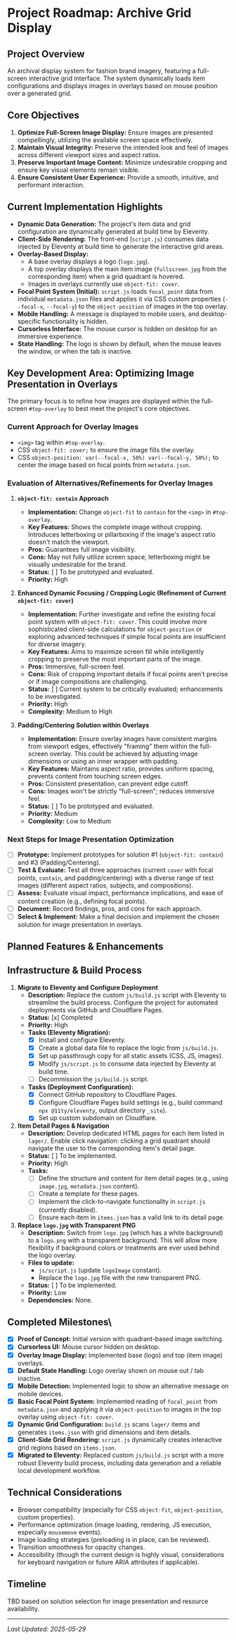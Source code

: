# Project Roadmap: Archive Grid Display

## Project Overview
An archival display system for fashion brand imagery, featuring a full-screen interactive grid interface. The system dynamically loads item configurations and displays images in overlays based on mouse position over a generated grid.

## Core Objectives
1.  **Optimize Full-Screen Image Display:** Ensure images are presented compellingly, utilizing the available screen space effectively.
2.  **Maintain Visual Integrity:** Preserve the intended look and feel of images across different viewport sizes and aspect ratios.
3.  **Preserve Important Image Content:** Minimize undesirable cropping and ensure key visual elements remain visible.
4.  **Ensure Consistent User Experience:** Provide a smooth, intuitive, and performant interaction.

## Current Implementation Highlights
*   **Dynamic Data Generation:** The project's item data and grid configuration are dynamically generated at build time by Eleventy.
*   **Client-Side Rendering:** The front-end (`script.js`) consumes data injected by Eleventy at build time to generate the interactive grid areas.
*   **Overlay-Based Display:**
    *   A base overlay displays a logo (`logo.jpg`).
    *   A top overlay displays the main item image (`fullscreen.jpg` from the corresponding item) when a grid quadrant is hovered.
    *   Images in overlays currently use `object-fit: cover`.
*   **Focal Point System (Initial):** `script.js` loads `focal_point` data from individual `metadata.json` files and applies it via CSS custom properties (`--focal-x`, `--focal-y`) to the `object-position` of images in the top overlay.
*   **Mobile Handling:** A message is displayed to mobile users, and desktop-specific functionality is hidden.
*   **Cursorless Interface:** The mouse cursor is hidden on desktop for an immersive experience.
*   **State Handling:** The logo is shown by default, when the mouse leaves the window, or when the tab is inactive.

## Key Development Area: Optimizing Image Presentation in Overlays

The primary focus is to refine how images are displayed within the full-screen `#top-overlay` to best meet the project's core objectives.

### Current Approach for Overlay Images
*   `<img>` tag within `#top-overlay`.
*   CSS `object-fit: cover;` to ensure the image fills the overlay.
*   CSS `object-position: var(--focal-x, 50%) var(--focal-y, 50%);` to center the image based on focal points from `metadata.json`.

### Evaluation of Alternatives/Refinements for Overlay Images

1.  **`object-fit: contain` Approach**
    *   **Implementation:** Change `object-fit` to `contain` for the `<img>` in `#top-overlay`.
    *   **Key Features:** Shows the complete image without cropping. Introduces letterboxing or pillarboxing if the image's aspect ratio doesn't match the viewport.
    *   **Pros:** Guarantees full image visibility.
    *   **Cons:** May not fully utilize screen space; letterboxing might be visually undesirable for the brand.
    *   **Status:** [ ] To be prototyped and evaluated.
    *   **Priority:** High

2.  **Enhanced Dynamic Focusing / Cropping Logic (Refinement of Current `object-fit: cover`)**
    *   **Implementation:** Further investigate and refine the existing focal point system with `object-fit: cover`. This could involve more sophisticated client-side calculations for `object-position` or exploring advanced techniques if simple focal points are insufficient for diverse imagery.
    *   **Key Features:** Aims to maximize screen fill while intelligently cropping to preserve the most important parts of the image.
    *   **Pros:** Immersive, full-screen feel.
    *   **Cons:** Risk of cropping important details if focal points aren't precise or if image compositions are challenging.
    *   **Status:** [ ] Current system to be critically evaluated; enhancements to be investigated.
    *   **Priority:** High
    *   **Complexity:** Medium to High

3.  **Padding/Centering Solution within Overlays**
    *   **Implementation:** Ensure overlay images have consistent margins from viewport edges, effectively "framing" them within the full-screen overlay. This could be achieved by adjusting image dimensions or using an inner wrapper with padding.
    *   **Key Features:** Maintains aspect ratio, provides uniform spacing, prevents content from touching screen edges.
    *   **Pros:** Consistent presentation, can prevent edge cutoff.
    *   **Cons:** Images won't be strictly "full-screen"; reduces immersive feel.
    *   **Status:** [ ] To be prototyped and evaluated.
    *   **Priority:** Medium
    *   **Complexity:** Low to Medium

### Next Steps for Image Presentation Optimization
*   [ ] **Prototype:** Implement prototypes for solution #1 (`object-fit: contain`) and #3 (Padding/Centering).
*   [ ] **Test & Evaluate:** Test all three approaches (current `cover` with focal points, `contain`, and padding/centering) with a diverse range of test images (different aspect ratios, subjects, and compositions).
*   [ ] **Assess:** Evaluate visual impact, performance implications, and ease of content creation (e.g., defining focal points).
*   [ ] **Document:** Record findings, pros, and cons for each approach.
*   [ ] **Select & Implement:** Make a final decision and implement the chosen solution for image presentation in overlays.

## Planned Features & Enhancements

## Infrastructure & Build Process

1.  **Migrate to Eleventy and Configure Deployment**
    *   **Description:** Replace the custom `js/build.js` script with Eleventy to streamline the build process. Configure the project for automated deployments via GitHub and Cloudflare Pages.
    *   **Status:** [x] Completed
    *   **Priority:** High
    *   **Tasks (Eleventy Migration):**
        *   [x] Install and configure Eleventy.
        *   [x] Create a global data file to replace the logic from `js/build.js`.
        *   [x] Set up passthrough copy for all static assets (CSS, JS, images).
        *   [x] Modify `js/script.js` to consume data injected by Eleventy at build time.
        *   [ ] Decommission the `js/build.js` script.
    *   **Tasks (Deployment Configuration):**
        *   [x] Connect GitHub repository to Cloudflare Pages.
        *   [x] Configure Cloudflare Pages build settings (e.g., build command `npx @11ty/eleventy`, output directory `_site`).
        *   [x] Set up custom subdomain on Cloudflare.

1.  **Item Detail Pages & Navigation**
    *   **Description:** Develop dedicated HTML pages for each item listed in `lager/`. Enable click navigation: clicking a grid quadrant should navigate the user to the corresponding item's detail page.
    *   **Status:** [ ] To be implemented.
    *   **Priority:** High
    *   **Tasks:**
        *   [ ] Define the structure and content for item detail pages (e.g., using `image.jpg`, `metadata.json` content).
        *   [ ] Create a template for these pages.
        *   [ ] Implement the click-to-navigate functionality in `script.js` (currently disabled).
        *   [ ] Ensure each item in `items.json` has a valid link to its detail page.

2.  **Replace `logo.jpg` with Transparent PNG**
    *   **Description:** Switch from `logo.jpg` (which has a white background) to a `logo.png` with a transparent background. This will allow more flexibility if background colors or treatments are ever used behind the logo overlay.
    *   **Files to update:**
        *   `js/script.js` (update `logoImage` constant).
        *   Replace the `logo.jpg` file with the new transparent PNG.
    *   **Status:** [ ] To be implemented.
    *   **Priority:** Low
    *   **Dependencies:** None.

## Completed Milestones\
*   [x] **Proof of Concept:** Initial version with quadrant-based image switching.
*   [x] **Cursorless UI:** Mouse cursor hidden on desktop.
*   [x] **Overlay Image Display:** Implemented base (logo) and top (item image) overlays.
*   [x] **Default State Handling:** Logo overlay shown on mouse out / tab inactive.
*   [x] **Mobile Detection:** Implemented logic to show an alternative message on mobile devices.
*   [x] **Basic Focal Point System:** Implemented reading of `focal_point` from `metadata.json` and applying it via `object-position` to images in the top overlay using `object-fit: cover`.
*   [x] **Dynamic Grid Configuration:** `build.js` scans `lager/` items and generates `items.json` with grid dimensions and item details.
*   [x] **Client-Side Grid Rendering:** `script.js` dynamically creates interactive grid regions based on `items.json`.
*   [x] **Migrated to Eleventy:** Replaced custom `js/build.js` script with a more robust Eleventy build process, including data generation and a reliable local development workflow.

## Technical Considerations
*   Browser compatibility (especially for CSS `object-fit`, `object-position`, custom properties).
*   Performance optimization (image loading, rendering, JS execution, especially `mousemove` events).
*   Image loading strategies (preloading is in place, can be reviewed).
*   Transition smoothness for opacity changes.
*   Accessibility (though the current design is highly visual, considerations for keyboard navigation or future ARIA attributes if applicable).

## Timeline
TBD based on solution selection for image presentation and resource availability.

---
*Last Updated: 2025-05-29*
